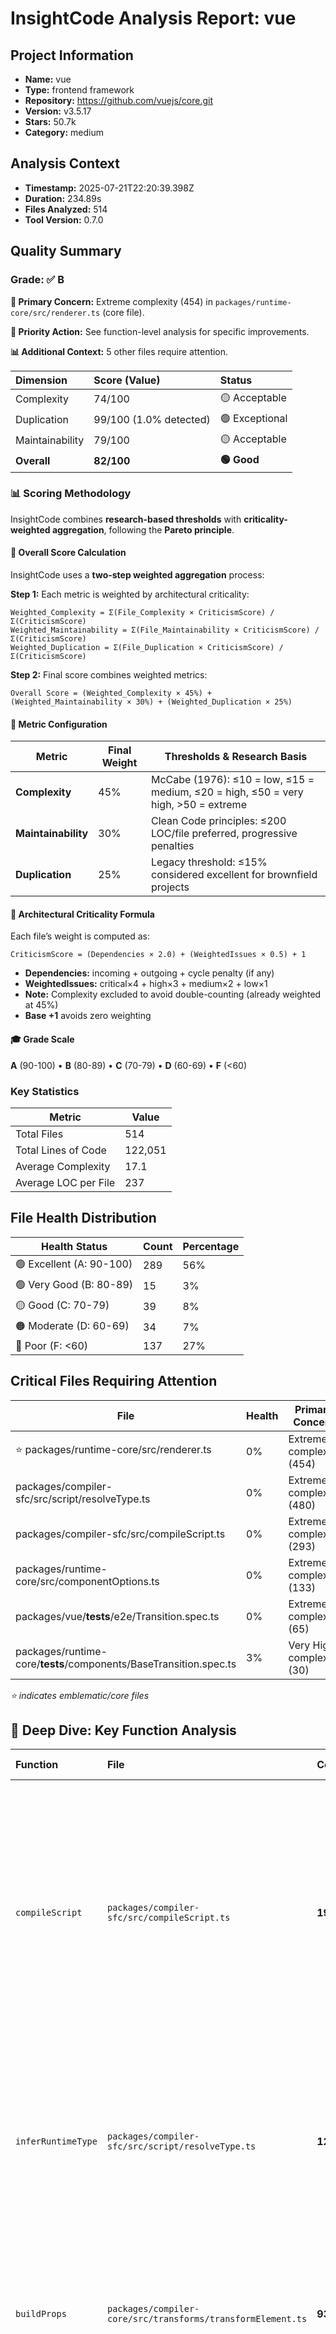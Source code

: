 # InsightCode Analysis Report: vue

## Project Information

- **Name:** vue
- **Type:** frontend framework
- **Repository:** https://github.com/vuejs/core.git
- **Version:** v3.5.17
- **Stars:** 50.7k
- **Category:** medium

## Analysis Context

- **Timestamp:** 2025-07-21T22:20:39.398Z
- **Duration:** 234.89s
- **Files Analyzed:** 514
- **Tool Version:** 0.7.0

## Quality Summary

### Grade: ✅ **B**

**🚨 Primary Concern:** Extreme complexity (454) in `packages/runtime-core/src/renderer.ts` (core file).

**🎯 Priority Action:** See function-level analysis for specific improvements.

**📊 Additional Context:** 5 other files require attention.


| Dimension | Score (Value) | Status |
|:---|:---|:---|
| Complexity | 74/100 | 🟡 Acceptable |
| Duplication | 99/100 (1.0% detected) | 🟢 Exceptional |
| Maintainability | 79/100 | 🟡 Acceptable |
| **Overall** | **82/100** | **🟢 Good** |

### 📊 Scoring Methodology

InsightCode combines **research-based thresholds** with **criticality-weighted aggregation**, following the **Pareto principle**.

#### 🔧 Overall Score Calculation
InsightCode uses a **two-step weighted aggregation** process:

**Step 1:** Each metric is weighted by architectural criticality:
```
Weighted_Complexity = Σ(File_Complexity × CriticismScore) / Σ(CriticismScore)
Weighted_Maintainability = Σ(File_Maintainability × CriticismScore) / Σ(CriticismScore)
Weighted_Duplication = Σ(File_Duplication × CriticismScore) / Σ(CriticismScore)
```

**Step 2:** Final score combines weighted metrics:
```
Overall Score = (Weighted_Complexity × 45%) + (Weighted_Maintainability × 30%) + (Weighted_Duplication × 25%)
```

#### 🧮 Metric Configuration
| Metric | Final Weight | Thresholds & Research Basis |
|--------|--------------|-----------------------------|
| **Complexity** | 45% | McCabe (1976): ≤10 = low, ≤15 = medium, ≤20 = high, ≤50 = very high, >50 = extreme |
| **Maintainability** | 30% | Clean Code principles: ≤200 LOC/file preferred, progressive penalties |
| **Duplication** | 25% | Legacy threshold: ≤15% considered excellent for brownfield projects |

#### 🧭 Architectural Criticality Formula
Each file’s weight is computed as:
```
CriticismScore = (Dependencies × 2.0) + (WeightedIssues × 0.5) + 1
```
- **Dependencies:** incoming + outgoing + cycle penalty (if any)
- **WeightedIssues:** critical×4 + high×3 + medium×2 + low×1
- **Note:** Complexity excluded to avoid double-counting (already weighted at 45%)
- **Base +1** avoids zero weighting

#### 🎓 Grade Scale
**A** (90-100) • **B** (80-89) • **C** (70-79) • **D** (60-69) • **F** (<60)

### Key Statistics

| Metric | Value |
|--------|-------|
| Total Files | 514 |
| Total Lines of Code | 122,051 |
| Average Complexity | 17.1 |
| Average LOC per File | 237 |

## File Health Distribution

| Health Status | Count | Percentage |
|---------------|-------|------------|
| 🟢 Excellent (A: 90-100) | 289 | 56% |
| 🟢 Very Good (B: 80-89) | 15 | 3% |
| 🟡 Good (C: 70-79) | 39 | 8% |
| 🟠 Moderate (D: 60-69) | 34 | 7% |
| 🔴 Poor (F: <60) | 137 | 27% |

## Critical Files Requiring Attention

| File | Health | Primary Concern |
|------|--------|-----------------|
| ⭐ packages/runtime-core/src/renderer.ts | 0% | Extreme complexity (454) |
| packages/compiler-sfc/src/script/resolveType.ts | 0% | Extreme complexity (480) |
| packages/compiler-sfc/src/compileScript.ts | 0% | Extreme complexity (293) |
| packages/runtime-core/src/componentOptions.ts | 0% | Extreme complexity (133) |
| packages/vue/__tests__/e2e/Transition.spec.ts | 0% | Extreme complexity (65) |
| packages/runtime-core/__tests__/components/BaseTransition.spec.ts | 3% | Very High complexity (30) |

*⭐ indicates emblematic/core files*

## 🎯 Deep Dive: Key Function Analysis

| Function | File | Complexity | Lines | Key Issues (Implications) |
|:---|:---|:---|:---|:---|
| `compileScript` | `packages/compiler-sfc/src/compileScript.ts` | **192** | 892 | **critical-complexity** (Severely impacts maintainability)<br/>**long-function** (Should be split into smaller functions)<br/>**multiple-responsibilities** (Clean separation of concerns)<br/>**deep-nesting** (Hard to read and test)<br/>**impure-function** (Side effects make testing harder) |
| `inferRuntimeType` | `packages/compiler-sfc/src/script/resolveType.ts` | **123** | 307 | **critical-complexity** (Severely impacts maintainability)<br/>**long-function** (Should be split into smaller functions)<br/>**god-function** (Violates Single Responsibility)<br/>**deep-nesting** (Hard to read and test) |
| `buildProps` | `packages/compiler-core/src/transforms/transformElement.ts` | **93** | 458 | **critical-complexity** (Severely impacts maintainability)<br/>**long-function** (Should be split into smaller functions)<br/>**deep-nesting** (Hard to read and test) |
| `hydrateElement` | `packages/runtime-core/src/hydration.ts` | **60** | 185 | **critical-complexity** (Severely impacts maintainability)<br/>**long-function** (Should be split into smaller functions)<br/>**deep-nesting** (Hard to read and test)<br/>**multiple-responsibilities** (Clean separation of concerns) |
| `walk` | `packages/compiler-core/src/transforms/cacheStatic.ts` | **60** | 201 | **critical-complexity** (Severely impacts maintainability)<br/>**long-function** (Should be split into smaller functions)<br/>**deep-nesting** (Hard to read and test) |

## Dependency Analysis

### Hub Files (High Impact)

*No significant hub files detected*

### Highly Unstable Files

*All files show good stability*

## Issue Analysis

### Issue Summary

| Severity | Count | File-Level | Function-Level | Top Affected Areas |
|----------|-------|------------|----------------|-------------------|
| 💀 Critical | 129 | 124 | 5 | packages/runtime-core/src, packages/compiler-core/src/transforms |
| 🔴 High | 129 | 122 | 7 | packages/runtime-core/__tests__, packages/runtime-core/src |
| 🟠 Medium | 79 | 73 | 6 | packages/runtime-core/src, packages/reactivity/src |
| 🟡 Low | 13 | 12 | 1 | packages/reactivity/__tests__, packages/vue |

### File-Level Issue Types

| Issue Type | Occurrences | Threshold Excess | Implication |
|------------|-------------|------------------|-------------|
| Size | 170 | 1.6x threshold | File should be split into smaller modules |
| Complexity | 149 | 0.5x threshold | File is hard to understand and maintain |
| Duplication | 12 | 2.3x threshold | Refactor to reduce code duplication |

### Function-Level Issue Types

| Issue Pattern | Occurrences | Most Affected Functions | Implication |
|---------------|-------------|-------------------------|-------------|
| Critical-complexity | 5 | `compileScript`, `inferRuntimeType`... | Severely impacts maintainability |
| Long-function | 5 | `compileScript`, `inferRuntimeType`... | Should be split into smaller functions |
| Deep-nesting | 5 | `compileScript`, `inferRuntimeType`... | Hard to read and test |
| Multiple-responsibilities | 2 | `compileScript`, `hydrateElement` | Clean separation of concerns |
| Impure-function | 1 | `compileScript` | Side effects make testing harder |

## 📈 Pattern Analysis


---
## 🔬 Technical Notes

### Duplication Detection
- **Algorithm:** Enhanced 8-line literal pattern matching with 20+ token minimum, cross-file exact matches only
- **Focus:** Copy-paste duplication using MD5 hashing of normalized blocks (not structural similarity)
- **Philosophy:** Pragmatic approach using regex normalization - avoids false positives while catching actionable duplication
- **Results:** Typically 0-15% duplication vs ~70% with structural detection tools, filtering imports/trivial declarations

### Complexity Calculation
- **Method:** McCabe Cyclomatic Complexity (1976) + Industry Best Practices
- **Scoring:** Linear (≤10→20) → Quadratic (20→50) → Exponential (>50) - Rules of the Art
- **Research Base:** Internal methodology inspired by Pareto Principle - extreme values dominate

### Health Score Formula
- **Base:** 100 points minus penalties
- **Penalties:** Progressive (linear then exponential) - NO LOGARITHMIC MASKING
- **Caps:** NO CAPS - extreme values receive extreme penalties (following Pareto principle)
- **Purpose:** Identify real problems following Pareto principle (80/20)
